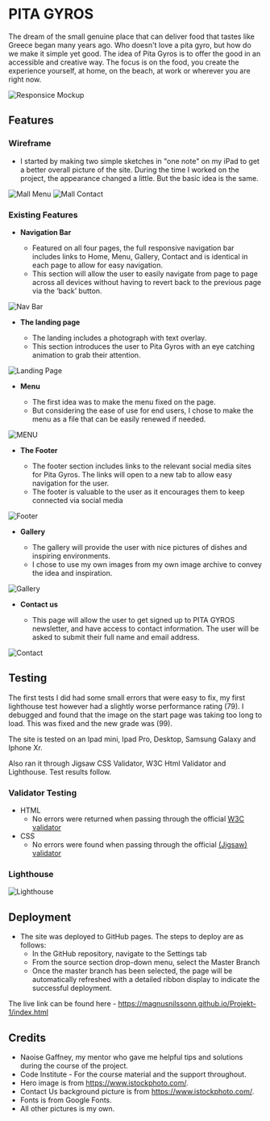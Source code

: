 # PITA GYROS

The dream of the small genuine place that can deliver food that tastes like Greece began many years ago. Who doesn't love a pita gyro, but how do we make it simple yet good. The idea of ​​Pita Gyros is to offer the good in an accessible and creative way. The focus is on the food, you create the experience yourself, at home, on the beach, at work or wherever you are right now.


![Responsice Mockup](https://i.postimg.cc/6QkDjxDW/diff-screens.png)

## Features 



### Wireframe

- I started by making two simple sketches in "one note" on my iPad to get a better overall picture of the site. During the time I worked on the project, the appearance changed a little. But the basic idea is the same.



![Mall Menu](https://i.postimg.cc/rFbz9Q88/mallmenu.png)
![Mall Contact](https://i.postimg.cc/Bb7bkCHB/mall-pitagyros.png)

### Existing Features


- __Navigation Bar__

  - Featured on all four pages, the full responsive navigation bar includes links to Home, Menu, Gallery, Contact and is identical in each page to allow for easy navigation.
  - This section will allow the user to easily navigate from page to page across all devices without having to revert back to the previous page via the ‘back’ button. 

![Nav Bar](https://i.postimg.cc/hPvQ487F/navbar.png)

- __The landing page__

  - The landing includes a photograph with text overlay.
  - This section introduces the user to Pita Gyros with an eye catching animation to grab their attention.

![Landing Page](https://i.postimg.cc/hGWX0HZg/heroimage.png)

- __Menu__

  - The first idea was to make the menu fixed on the page.
  - But considering the ease of use for end users, I chose to make the menu as a file that can be easily renewed if needed.

![MENU](https://i.postimg.cc/W1JDg2nX/menu-media.png)


- __The Footer__ 

  - The footer section includes links to the relevant social media sites for Pita Gyros. The links will open to a new tab to allow easy navigation for the user. 
  - The footer is valuable to the user as it encourages them to keep connected via social media

![Footer](https://i.postimg.cc/KvWk1Kn1/footer.png)

- __Gallery__

  - The gallery will provide the user with nice pictures of dishes and inspiring environments.
  -  I chose to use my own images from my own image archive to convey the idea and inspiration.

![Gallery](https://i.postimg.cc/g0VntN1h/gallery-media.png)

- __Contact us__

  - This page will allow the user to get signed up to PITA GYROS newsletter, and have access to contact information. The user will be asked to submit their full name and email address. 

![Contact](https://i.postimg.cc/gkDnyPg8/contact-us.png)




 

## Testing 

The first tests I did had some small errors that were easy to fix, my first lighthouse test however had a slightly worse performance rating (79). I debugged and found that the image on the start page was taking too long to load. This was fixed and the new grade was (99).

The site is tested on an Ipad mini, Ipad Pro, Desktop, Samsung Galaxy and Iphone Xr.

Also ran it through Jigsaw CSS Validator, W3C Html Validator and Lighthouse.
Test results follow.


### Validator Testing 

- HTML
  - No errors were returned when passing through the official [W3C validator](https://validator.w3.org/nu/?doc=https%3A%2F%2Fmagnusnilssonn.github.io%2FProjekt-1%2Findex.html)
- CSS
  - No errors were found when passing through the official [(Jigsaw) validator](https://jigsaw.w3.org/css-validator/validator?uri=https%3A%2F%2Fmagnusnilssonn.github.io%2FProjekt-1%2Findex.html&profile=css3svg&usermedium=all&warning=1&vextwarning=&lang=en)

### Lighthouse

![Lighthouse](https://i.postimg.cc/sDb1Jvwb/lighthouse.png)

 

## Deployment



- The site was deployed to GitHub pages. The steps to deploy are as follows: 
  - In the GitHub repository, navigate to the Settings tab 
  - From the source section drop-down menu, select the Master Branch
  - Once the master branch has been selected, the page will be automatically refreshed with a detailed ribbon display to indicate the successful deployment. 

The live link can be found here - https://magnusnilssonn.github.io/Projekt-1/index.html 


## Credits 
- Naoise Gaffney, my mentor who gave me helpful tips and solutions during the course of the project.
- Code Institute - For the course material and the support throughout.
- Hero image is from https://www.istockphoto.com/.
- Contact Us background picture is from https://www.istockphoto.com/.
- Fonts is from Google Fonts.
- All other pictures is my own.



